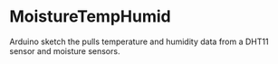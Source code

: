 # MoistureTempHumid
Arduino sketch the pulls temperature and humidity data from a DHT11 sensor and moisture sensors.
